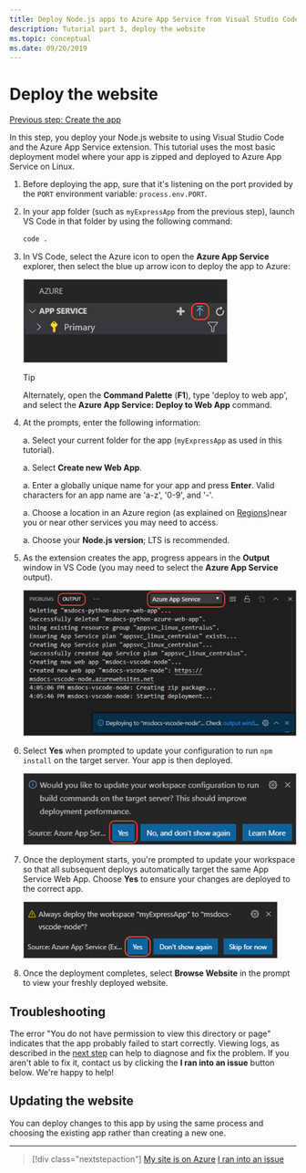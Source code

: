 ```yaml
---
title: Deploy Node.js apps to Azure App Service from Visual Studio Code
description: Tutorial part 3, deploy the website
ms.topic: conceptual
ms.date: 09/20/2019
---
```


# Deploy the website

[Previous step: Create the app](tutorial-vscode-azure-app-service-node-02.md)

In this step, you deploy your Node.js website to using Visual Studio Code and the Azure App Service extension. This tutorial uses the most basic deployment model where your app is zipped and deployed to Azure App Service on Linux.

1. Before deploying the app, sure that it's listening on the port provided by the `PORT` environment variable: `process.env.PORT`.

1. In your app folder (such as `myExpressApp` from the previous step), launch VS Code in that folder by using the following command:

    ```bash
    code .
    ```

1. In VS Code, select the Azure icon to open the **Azure App Service** explorer, then select the blue up arrow icon to deploy the app to Azure:

    ![Deploy to Web App](media/deploy-azure/deploy.png)

    > [!TIP]
    > Alternately, open the **Command Palette** (**F1**), type 'deploy to web app', and select the **Azure App Service: Deploy to Web App** command.

1. At the prompts, enter the following information:

    a. Select your current folder for the app (`myExpressApp` as used in this tutorial).

    a. Select **Create new Web App**.

    a. Enter a globally unique name for your app and press **Enter**. Valid characters for an app name are 'a-z', '0-9', and '-'.

    a. Choose a location in an Azure region (as explained on [Regions](https://azure.microsoft.com/regions/))near you or near other services you may need to access.

    a. Choose your **Node.js version**; LTS is recommended.

1. As the extension creates the app, progress appears in the **Output** window in VS Code (you may need to select the **Azure App Service** output).

    ![Visual Studio Code output window for Azure App Service](media/deploy-azure/output-window.png)

1. Select **Yes** when prompted to update your configuration to run `npm install` on the target server. Your app is then deployed.

    ![Configured deployment](media/deploy-azure/server-build.png)

1. Once the deployment starts, you're prompted to update your workspace so that all subsequent deploys automatically target the same App Service Web App. Choose **Yes** to ensure your changes are deployed to the correct app.

    ![Configured deployment](media/deploy-azure/save-configuration.png)

1. Once the deployment completes, select **Browse Website** in the prompt to view your freshly deployed website.

## Troubleshooting

The error "You do not have permission to view this directory or page" indicates that the app probably failed to start correctly. Viewing logs, as described in the [next step](tutorial-vscode-azure-app-service-node-04.md) can help to diagnose and fix the problem. If you aren't able to fix it, contact us by clicking the **I ran into an issue** button below. We're happy to help!

## Updating the website

You can deploy changes to this app by using the same process and choosing the existing app rather than creating a new one.

----

> [!div class="nextstepaction"]
> [My site is on Azure](tutorial-vscode-azure-app-service-node-04.md) [I ran into an issue](https://www.research.net/r/PWZWZ52?tutorial=node-deployment-azureappservice&step=deploy-app)
